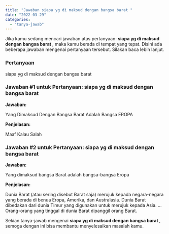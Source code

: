 ```yaml
---
title: "Jawaban siapa yg di maksud dengan bangsa barat ​"
date: "2022-03-29"
categories: 
  - "tanya-jawab"
---
```


Jika kamu sedang mencari jawaban atas pertanyaan: **siapa yg di maksud dengan bangsa barat ​**, maka kamu berada di tempat yang tepat. Disini ada beberapa jawaban mengenai pertanyaan tersebut. Silakan baca lebih lanjut.

### Pertanyaan

siapa yg di maksud dengan bangsa barat ​

### Jawaban #1 untuk Pertanyaan: siapa yg di maksud dengan bangsa barat ​

**Jawaban:**

Yang Dimaksud Dengan Bangsa Barat Adalah Bangsa EROPA

**Penjelasan:**

Maaf Kalau Salah

### Jawaban #2 untuk Pertanyaan: siapa yg di maksud dengan bangsa barat ​

**Jawaban:**

Yang dimaksud bangsa Barat adalah bangsa-bangsa Eropa

**Penjelasan:**

Dunia Barat (atau sering disebut Barat saja) merujuk kepada negara-negara yang berada di benua Eropa, Amerika, dan Australasia. Dunia Barat dibedakan dari dunia Timur yang digunakan untuk merujuk kepada Asia. ... Orang-orang yang tinggal di dunia Barat dipanggil orang Barat.

Sekian tanya-jawab mengenai **siapa yg di maksud dengan bangsa barat ​**, semoga dengan ini bisa membantu menyelesaikan masalah kamu.
